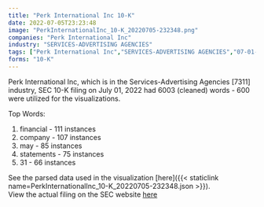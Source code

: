 ```yaml
---
title: "Perk International Inc 10-K"
date: 2022-07-05T23:23:48
image: "PerkInternationalInc_10-K_20220705-232348.png"
companies: "Perk International Inc"
industry: "SERVICES-ADVERTISING AGENCIES"
tags: ["Perk International Inc","SERVICES-ADVERTISING AGENCIES","07-01-2022","10-K"]
forms: "10-K"
---
```

Perk International Inc, which is in the Services-Advertising Agencies [7311] industry, SEC 10-K filing on July 01, 2022 had 6003 (cleaned) words - 600 were utilized for the visualizations.

Top Words:
1. financial - 111 instances
2. company - 107 instances
3. may - 85 instances
4. statements - 75 instances
5. 31 - 66 instances


See the parsed data used in the visualization [here]({{< staticlink name=PerkInternationalInc_10-K_20220705-232348.json >}}).  
View the actual filing on the SEC website [here](https://www.sec.gov/Archives/edgar/data/1579717/0001683168-22-004746.txt)